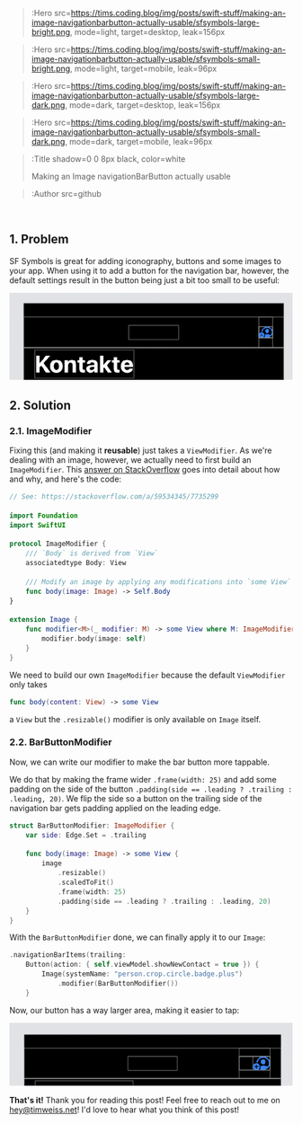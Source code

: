 > :Hero src=https://tims.coding.blog/img/posts/swift-stuff/making-an-image-navigationbarbutton-actually-usable/sfsymbols-large-bright.png,
>       mode=light,
>       target=desktop,
>       leak=156px

> :Hero src=https://tims.coding.blog/img/posts/swift-stuff/making-an-image-navigationbarbutton-actually-usable/sfsymbols-small-bright.png,
>       mode=light,
>       target=mobile,
>       leak=96px

> :Hero src=https://tims.coding.blog/img/posts/swift-stuff/making-an-image-navigationbarbutton-actually-usable/sfsymbols-large-dark.png,
>       mode=dark,
>       target=desktop,
>       leak=156px

> :Hero src=https://tims.coding.blog/img/posts/swift-stuff/making-an-image-navigationbarbutton-actually-usable/sfsymbols-small-dark.png,
>       mode=dark,
>       target=mobile,
>       leak=96px

> :Title shadow=0 0 8px black, color=white
>
> Making an Image navigationBarButton actually usable

> :Author src=github

<br>

## 1. Problem
SF Symbols is great for adding iconography, buttons and some images to your app. When using it to add a button for the navigation bar, however, the default settings result in the button being just a bit too small to be useful:

![Problem: Tappable area of button is too small](/img/posts/swift-stuff/making-an-image-navigationbarbutton-actually-usable/not-good.png)


## 2. Solution

### 2.1. ImageModifier
Fixing this (and making it **reusable**) just takes a `ViewModifier`. As we're dealing with an image, however, we actually need to first build an `ImageModifier`. This [answer on StackOverflow](https://stackoverflow.com/a/59534345/7735299) goes into detail about how and why, and here's the code:

```swift | ImageModifier.swift
// See: https://stackoverflow.com/a/59534345/7735299

import Foundation
import SwiftUI

protocol ImageModifier {
    /// `Body` is derived from `View`
    associatedtype Body: View

    /// Modify an image by applying any modifications into `some View`
    func body(image: Image) -> Self.Body
}

extension Image {
    func modifier<M>(_ modifier: M) -> some View where M: ImageModifier {
        modifier.body(image: self)
    }
}

```

We need to build our own `ImageModifier` because the default `ViewModifier` only takes 
``` swift
func body(content: View) -> some View
```
a `View` but the `.resizable()` modifier is only available on `Image` itself.

### 2.2. BarButtonModifier
Now, we can write our modifier to make the bar button more tappable.

We do that by making the frame wider `.frame(width: 25)` and add some padding on the side of the button `.padding(side == .leading ? .trailing : .leading, 20)`. We flip the side so a button on the trailing side of the navigation bar gets padding applied on the leading edge.

```swift | BarButtonModifier.swift
struct BarButtonModifier: ImageModifier {
    var side: Edge.Set = .trailing
    
    func body(image: Image) -> some View {
        image
            .resizable()
            .scaledToFit()
            .frame(width: 25)
            .padding(side == .leading ? .trailing : .leading, 20)
    }
}
```

With the `BarButtonModifier` done, we can finally apply it to our `Image`:

```swift
.navigationBarItems(trailing:
    Button(action: { self.viewModel.showNewContact = true }) {
        Image(systemName: "person.crop.circle.badge.plus")
            .modifier(BarButtonModifier())
    }
```

Now, our button has a way larger area, making it easier to tap:

![Solution: Button with bigger footprint](/img/posts/swift-stuff/making-an-image-navigationbarbutton-actually-usable/better.png)


**That's it!** Thank you for reading this post! Feel free to reach out to me on [hey@timweiss.net](mailto:hey@timweiss.net?subject=Contact%20List%20in%20SwiftUI)! I'd love to hear what you think of this post!